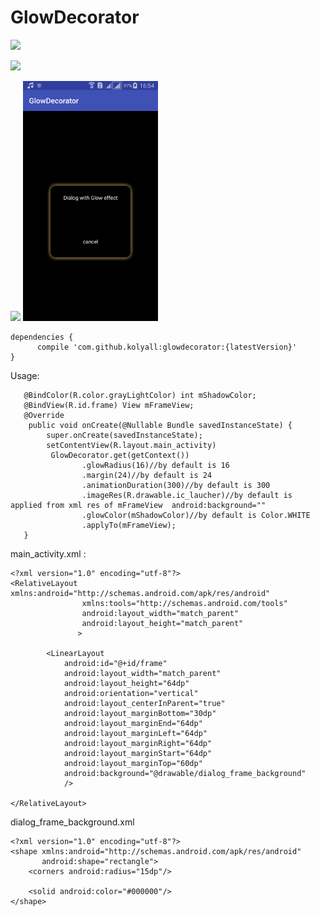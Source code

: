 # GlowDecorator
<a href='https://bintray.com/nickunuchek/maven/GlowDecorator?source=watch' alt='Get automatic notifications about new "GlowDecorator" versions'><img src='https://www.bintray.com/docs/images/bintray_badge_color.png'></a>

 <a href='https://bintray.com/nickunuchek/maven/GlowDecorator/_latestVersion'><img src='https://api.bintray.com/packages/nickunuchek/maven/GlowDecorator/images/download.svg'></a>

<img src='https://i.stack.imgur.com/aFieS.jpg'>
<img src='https://github.com/Kolyall/GlowDecorator/blob/master/github/screenshot23.png' width="216" height="384">

```
dependencies {
      compile 'com.github.kolyall:glowdecorator:{latestVersion}'
}
```
Usage:
```
   @BindColor(R.color.grayLightColor) int mShadowColor;
   @BindView(R.id.frame) View mFrameView;
   @Override
    public void onCreate(@Nullable Bundle savedInstanceState) {
        super.onCreate(savedInstanceState);
        setContentView(R.layout.main_activity)
         GlowDecorator.get(getContext())
                .glowRadius(16)//by default is 16
                .margin(24)//by default is 24
                .animationDuration(300)//by default is 300
                .imageRes(R.drawable.ic_laucher)//by default is applied from xml res of mFrameView  android:background=""
                .glowColor(mShadowColor)//by default is Color.WHITE
                .applyTo(mFrameView);
   }
```
main_activity.xml :
```
<?xml version="1.0" encoding="utf-8"?>
<RelativeLayout xmlns:android="http://schemas.android.com/apk/res/android"
                xmlns:tools="http://schemas.android.com/tools"
                android:layout_width="match_parent"
                android:layout_height="match_parent"
               >

        <LinearLayout
            android:id="@+id/frame"
            android:layout_width="match_parent"
            android:layout_height="64dp"
            android:orientation="vertical"
            android:layout_centerInParent="true"
            android:layout_marginBottom="30dp"
            android:layout_marginEnd="64dp"
            android:layout_marginLeft="64dp"
            android:layout_marginRight="64dp"
            android:layout_marginStart="64dp"
            android:layout_marginTop="60dp"
            android:background="@drawable/dialog_frame_background"
            />

</RelativeLayout>
```
dialog_frame_background.xml
```
<?xml version="1.0" encoding="utf-8"?>
<shape xmlns:android="http://schemas.android.com/apk/res/android"
       android:shape="rectangle">
    <corners android:radius="15dp"/>

    <solid android:color="#000000"/>
</shape>
```
